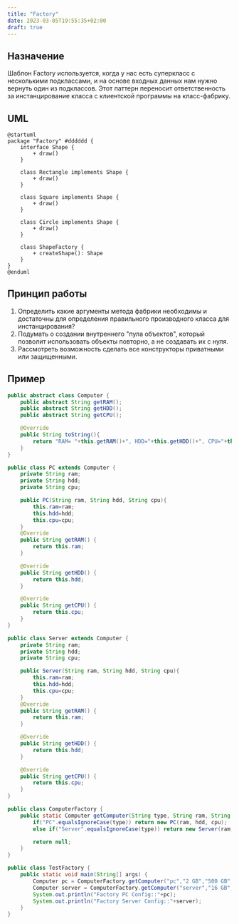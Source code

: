 ```yaml
---
title: "Factory"
date: 2023-03-05T19:55:35+02:00
draft: true
---
```


## Назначение

Шаблон Factory используется, когда у нас есть суперкласс с несколькими подклассами, и на основе входных данных нам нужно вернуть один из подклассов. Этот паттерн переносит ответственность за инстанцирование класса с клиентской программы на класс-фабрику.

## UML

```plantuml
@startuml
package "Factory" #dddddd {
    interface Shape {
        + draw()
    }

    class Rectangle implements Shape {
        + draw()
    }

    class Square implements Shape {
        + draw()
    }

    class Circle implements Shape {
        + draw()
    }

    class ShapeFactory {
        + createShape(): Shape
    }
}
@enduml
```

## Принцип работы

1. Определить какие аргументы метода фабрики необходимы и достаточны для определения правильного производного класса для инстанцирования?
2. Подумать о создании внутреннего "пула объектов", который позволит использовать объекты повторно, а не создавать их с нуля.
3. Рассмотреть возможность сделать все конструкторы приватными или защищенными.

## Пример

```java
public abstract class Computer {
	public abstract String getRAM();
	public abstract String getHDD();
	public abstract String getCPU();

	@Override
	public String toString(){
		return "RAM= "+this.getRAM()+", HDD="+this.getHDD()+", CPU="+this.getCPU();
	}
}

public class PC extends Computer {
	private String ram;
	private String hdd;
	private String cpu;

	public PC(String ram, String hdd, String cpu){
		this.ram=ram;
		this.hdd=hdd;
		this.cpu=cpu;
	}
	@Override
	public String getRAM() {
		return this.ram;
	}

	@Override
	public String getHDD() {
		return this.hdd;
	}

	@Override
	public String getCPU() {
		return this.cpu;
	}
}

public class Server extends Computer {
	private String ram;
	private String hdd;
	private String cpu;

	public Server(String ram, String hdd, String cpu){
		this.ram=ram;
		this.hdd=hdd;
		this.cpu=cpu;
	}
	@Override
	public String getRAM() {
		return this.ram;
	}

	@Override
	public String getHDD() {
		return this.hdd;
	}

	@Override
	public String getCPU() {
		return this.cpu;
	}
}

public class ComputerFactory {
	public static Computer getComputer(String type, String ram, String hdd, String cpu){
		if("PC".equalsIgnoreCase(type)) return new PC(ram, hdd, cpu);
		else if("Server".equalsIgnoreCase(type)) return new Server(ram, hdd, cpu);

		return null;
	}
}

public class TestFactory {
	public static void main(String[] args) {
		Computer pc = ComputerFactory.getComputer("pc","2 GB","500 GB","2.4 GHz");
		Computer server = ComputerFactory.getComputer("server","16 GB","1 TB","2.9 GHz");
		System.out.println("Factory PC Config::"+pc);
		System.out.println("Factory Server Config::"+server);
	}
}
```
